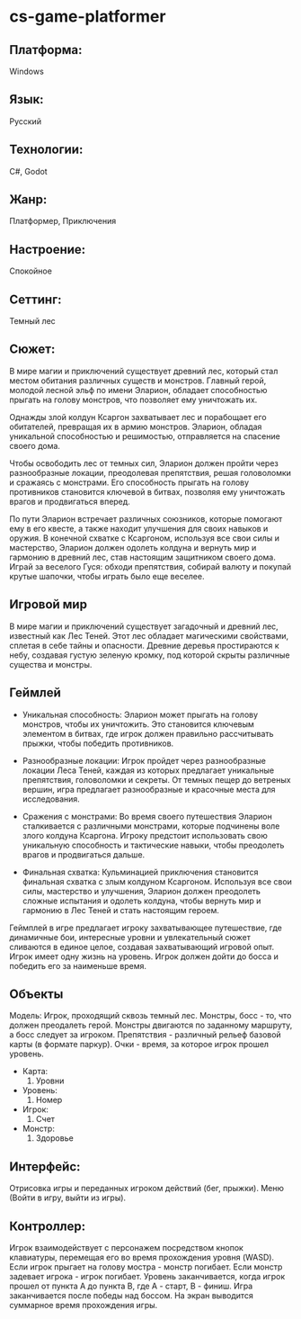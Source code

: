# cs-game-platformer

## Платформа:
Windows

## Язык:
Русский

## Технологии:
C#, Godot

## Жанр:
Платформер, Приключения

## Настроение:
Спокойное

## Сеттинг:
Темный лес

## Сюжет:
В мире магии и приключений существует древний лес, который стал местом обитания различных существ и монстров. Главный герой, молодой лесной эльф по имени Эларион, обладает способностью прыгать на голову монстров, что позволяет ему уничтожать их.

Однажды злой колдун Ксаргон захватывает лес и порабощает его обитателей, превращая их в армию монстров. Эларион, обладая уникальной способностью и решимостью, отправляется на спасение своего дома.

Чтобы освободить лес от темных сил, Эларион должен пройти через разнообразные локации, преодолевая препятствия, решая головоломки и сражаясь с монстрами. Его способность прыгать на голову противников становится ключевой в битвах, позволяя ему уничтожать врагов и продвигаться вперед.

По пути Эларион встречает различных союзников, которые помогают ему в его квесте, а также находит улучшения для своих навыков и оружия. В конечной схватке с Ксаргоном, используя все свои силы и мастерство, Эларион должен одолеть колдуна и вернуть мир и гармонию в древний лес, став настоящим защитником своего дома.
Играй за веселого Гуся: обходи препятствия, собирай валюту и покупай крутые шапочки, чтобы играть было еще веселее.

## Игровой мир
В мире магии и приключений существует загадочный и древний лес, известный как Лес Теней. Этот лес обладает магическими свойствами, сплетая в себе тайны и опасности. Древние деревья простираются к небу, создавая густую зеленую кромку, под которой скрыты различные существа и монстры.

## Геймлей
- Уникальная способность: Эларион может прыгать на голову монстров, чтобы их уничтожить. Это становится ключевым элементом в битвах, где игрок должен правильно рассчитывать прыжки, чтобы победить противников.

- Разнообразные локации: Игрок пройдет через разнообразные локации Леса Теней, каждая из которых предлагает уникальные препятствия, головоломки и секреты. От темных пещер до ветреных вершин, игра предлагает разнообразные и красочные места для исследования.

- Сражения с монстрами: Во время своего путешествия Эларион сталкивается с различными монстрами, которые подчинены воле злого колдуна Ксаргона. Игроку предстоит использовать свою уникальную способность и тактические навыки, чтобы преодолеть врагов и продвигаться дальше.

- Финальная схватка: Кульминацией приключения становится финальная схватка с злым колдуном Ксаргоном. Используя все свои силы, мастерство и улучшения, Эларион должен преодолеть сложные испытания и одолеть колдуна, чтобы вернуть мир и гармонию в Лес Теней и стать настоящим героем.

Геймплей в игре предлагает игроку захватывающее путешествие, где динамичные бои, интересные уровни и увлекательный сюжет сливаются в единое целое, создавая захватывающий игровой опыт.
Игрок имеет одну жизнь на уровень.
Игрок должен дойти до босса и победить его за наименьше время.
## Объекты
Модель: Игрок, проходящий сквозь темный лес. Монстры, босс - то, что должен преодалеть герой. Монстры двигаются по заданному маршруту, а босс следует за игроком. Препятствия - различный рельеф базовой карты (в формате паркур). Очки - время, за которое игрок прошел уровень.

- Карта:
  1) Уровни
- Уровень:
  1) Номер
- Игрок:
  1) Счет
- Монстр:
  1) Здоровье
## Интерфейс:
Отрисовка игры и переданных игроком действий (бег, прыжки). Меню (Войти в игру, выйти из игры).

## Контроллер:
Игрок взаимодействует с персонажем посредством кнопок клавиатуры, перемещая его во время прохождения уровня (WASD). Если игрок прыгает на голову мостра - монстр погибает. Если монстр задевает игрока - игрок погибает. Уровень заканчивается, когда игрок прошел от пункта A до пункта B, где A - старт, B - финиш. Игра заканчивается после победы над боссом. На экран выводится суммарное время прохождения игры.  

